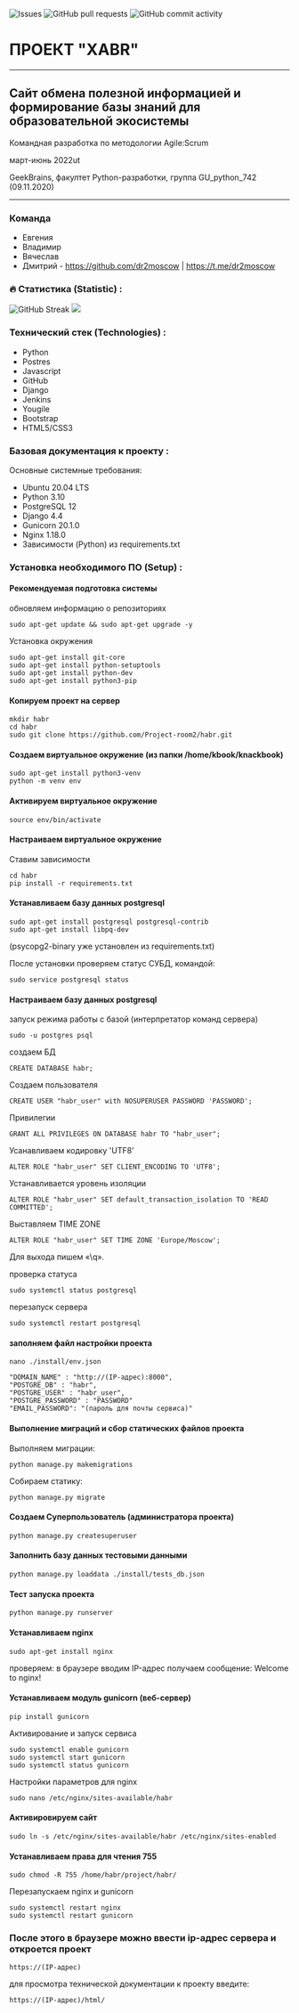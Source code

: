 <img alt="Issues" src="https://img.shields.io/github/issues/Project-room2/github-readme-stats?color=0088ff" />  <img alt="GitHub pull requests" src="https://img.shields.io/github/issues-pr/Project-room2/github-readme-stats?color=0088ff" />  <img alt="GitHub commit activity" src="https://img.shields.io/github/commit-activity/w/Project-room2/habr?style=plastic" />                                             

   
# **ПРОЕКТ "XABR"**
___
## Сайт обмена полезной информацией и формирование базы знаний для образовательной экосистемы
Командная разработка по методологии Agile:Scrum 

март-июнь 2022ut

GeekBrains, факултет Python-разработки, группа GU_python_742 (09.11.2020)
____

### Команда

- Евгения
- Владимир
- Вячеслав
- Дмитрий - https://github.com/dr2moscow | https://t.me/dr2moscow

### :fire: Статистика (Statistic) :
![GitHub Streak](https://github-readme-streak-stats.herokuapp.com/?user=Project-room2)
<img src="https://github-readme-stats.vercel.app/api?username=Project-room2&show_icons=true&line_height=27&count_private=true" />



### Технический стек (Technologies) :
* Python
* Postres 
* Javascript
* GitHub
* Django
* Jenkins
* Yougile
* Bootstrap
* HTML5/CSS3

### Базовая документация к проекту :
Основные системные требования:

* Ubuntu 20.04 LTS
* Python 3.10
* PostgreSQL 12
* Django 4.4
* Gunicorn 20.1.0
* Nginx 1.18.0
* Зависимости (Python) из requirements.txt

### Установка необходимого ПО (Setup) :
#### Рекомендуемая подготовка системы
обновляем информацию о репозиториях
```
sudo apt-get update && sudo apt-get upgrade -y
```
Установка окружения
```
sudo apt-get install git-core
sudo apt-get install python-setuptools 
sudo apt-get install python-dev
sudo apt-get install python3-pip
```

#### Копируем проект на сервер
```
mkdir habr
cd habr
sudo git clone https://github.com/Project-room2/habr.git
```

#### Создаем виртуальное окружение (из папки /home/kbook/knackbook)
```
sudo apt-get install python3-venv
python -m venv env
```  

#### Активируем виртуальное окружение
```
source env/bin/activate
```

#### Настраиваем виртуальное окружение
Ставим зависимости
```
cd habr
pip install -r requirements.txt
```

#### Устанавливаем базу данных postgresql
```
sudo apt-get install postgresql postgresql-contrib 
sudo apt-get install libpq-dev
```
(psycopg2-binary уже установлен из requirements.txt)


После установки проверяем статус СУБД, командой:
```
sudo service postgresql status
```

#### Настраиваем базу данных postgresql

запуск режима работы с базой (интерпретатор команд сервера)
```
sudo -u postgres psql
```

создаем БД
```
CREATE DATABASE habr;
```

Создаем пользователя
```
CREATE USER "habr_user" with NOSUPERUSER PASSWORD 'PASSWORD';
```

Привилегии
```
GRANT ALL PRIVILEGES ON DATABASE habr TO "habr_user";
```

Усанавливаем кодировку 'UTF8'
```    
ALTER ROLE "habr_user" SET CLIENT_ENCODING TO 'UTF8';
```

Устанавливается уровень изоляции
```
ALTER ROLE "habr_user" SET default_transaction_isolation TO 'READ COMMITTED';      
```
Выставляем TIME ZONE
```
ALTER ROLE "habr_user" SET TIME ZONE 'Europe/Moscow';
```
Для выхода пишем «\q».

проверка статуса
```
sudo systemctl status postgresql
```
перезапуск сервера
```
sudo systemctl restart postgresql
```

#### заполняем файл настройки проекта

```
nano ./install/env.json
```
```
"DOMAIN_NAME" : "http://(IP-адрес):8000",
"POSTGRE_DB" : "habr",
"POSTGRE_USER" : "habr_user",
"POSTGRE_PASSWORD" : "PASSWORD"
"EMAIL_PASSWORD": "(пароль для почты сервиса)"
```

#### Выполнение миграций и сбор статических файлов проекта
Выполняем миграции:
```
python manage.py makemigrations
```
Собираем статику:
```
python manage.py migrate
```

#### Создаем Суперпользователь (администратора проекта)
```
python manage.py createsuperuser
```

#### Заполнить базу данных тестовыми данными
```
python manage.py loaddata ./install/tests_db.json 
```

#### Тест запуска   проекта
```
python manage.py runserver
```

#### Устанавливаем nginx
```
sudo apt-get install nginx
```
проверяем: в браузере вводим IP-адрес
получаем сообщение: Welcome to nginx!

#### Устанавливаем модуль gunicorn (веб-сервер)
```
pip install gunicorn
```

Активирование и запуск сервиса
```
sudo systemctl enable gunicorn
sudo systemctl start gunicorn
sudo systemctl status gunicorn
```
Настройки параметров для nginx
```
sudo nano /etc/nginx/sites-available/habr
```

#### Активировируем сайт
```
sudo ln -s /etc/nginx/sites-available/habr /etc/nginx/sites-enabled
```

#### Устанавливаем права для чтения 755
```
sudo chmod -R 755 /home/habr/project/habr/
```

Перезапускаем nginx и gunicorn
```
sudo systemctl restart nginx
sudo systemctl restart gunicorn
```

### После этого в браузере можно ввести ip-адрес сервера и откроется проект
```
https://(IP-адрес)
```

для просмотра технической документации к проекту введите:
```
https://(IP-адрес)/html/
```
